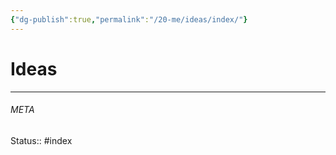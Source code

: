 ```yaml
---
{"dg-publish":true,"permalink":"/20-me/ideas/index/"}
---
```


# Ideas
---





###### META
Status:: #index
